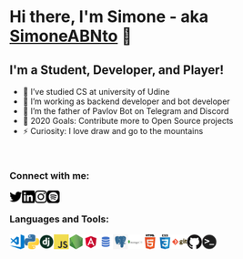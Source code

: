# Hi there, I'm Simone - aka [SimoneABNto][website] 👋

## I'm a Student, Developer, and Player!

- 🎯 I’ve studied CS at university of Udine
- 🔭 I’m working as backend developer and bot developer
- 🧬 I’m the father of Pavlov Bot on Telegram and Discord
- 🥅 2020 Goals: Contribute more to Open Source projects
- ⚡ Curiosity: I love draw and go to the mountains

<br />

### Connect with me:

[<img align="left" alt="simone_nto | Twitter" width="22px" src="assets/twitter.svg" />][twitter]
[<img align="left" alt="simonenot | LinkedIn" width="22px" src="assets/linkedin.svg" />][linkedin]
[<img align="left" alt="smn_nto | Instagram" width="22px" src="assets/instagram.svg" />][instagram]
[<img align="left" alt="simone | Spotify" width="22px" src="assets/spotify.png" />][spotify]

<br />

### Languages and Tools:

<img align="left" alt="Visual Studio Code" width="26px" src="assets/visual-studio-code.png" />
<img align="left" alt="Python" width="26px" src="assets/python.png" />
<img align="left" alt="Django" width="26px" src="assets/django.png" />
<img align="left" alt="JavaScript" width="26px" src="assets/javascript.png" />
<img align="left" alt="Node.js" width="26px" src="assets/nodejs.png" />
<img align="left" alt="Angular" width="26px" src="assets/angular.png" />
<img align="left" alt="SQL" width="26px" src="assets/sql.png" />
<img align="left" alt="PostgreSQL" width="26px" src="assets/postgres.png" />
<img align="left" alt="MongoDB" width="26px" src="assets/mongodb.png" />
<img align="left" alt="HTML5" width="26px" src="assets/html.png" />
<img align="left" alt="CSS3" width="26px" src="assets/css.png" />
<img align="left" alt="Git" width="26px" src="assets/git.png" />
<img align="left" alt="GitHub" width="26px" src="assets/github.png" />
<img align="left" alt="Terminal" width="26px" src="assets/terminal.png" />

<br />

[website]: https://simonenot.com
[twitter]: https://twitter.com/simone_nto
[youtube]: https://youtube.com/
[instagram]: https://instagram.com/smn_not
[linkedin]: https://linkedin.com/in/simonenot
[spotify]: https://open.spotify.com/user/295m86km2ezfts94ivfpgc030
